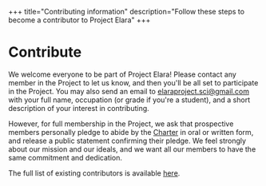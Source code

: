+++
title="Contributing information"
description="Follow these steps to become a contributor to Project Elara"
+++

# Contribute

We welcome everyone to be part of Project Elara! Please contact any member in the Project to let us know, and then you'll be all set to participate in the Project. You may also send an email to <elaraproject.sci@gmail.com> with your full name, occupation (or grade if you're a student), and a short description of your interest in contributing.

However, for full membership in the Project, we ask that prospective members personally pledge to abide by the [Charter](@/charter.md) in oral or written form, and release a public statement confirming their pledge. We feel strongly about our mission and our ideals, and we want all our members to have the same commitment and dedication.

The full list of existing contributors is available [here](@/contributors-list.md).

